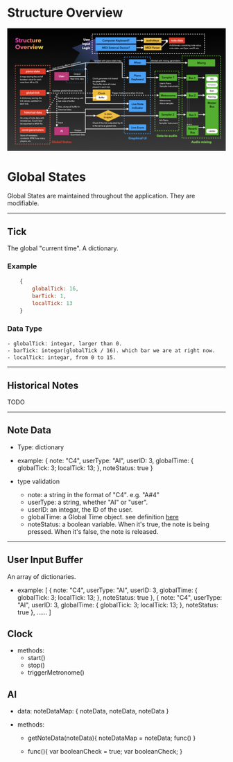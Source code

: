 # Structure Overview
![Structure_Overview_Graph](structure_overview_graph.png)


# Global States
Global States are maintained throughout the application. They are modifiable.

---

## Tick
The global "current time". A dictionary.

### Example
```javascript
    {
        globalTick: 16,
        barTick: 1,
        localTick: 13
    }

```

### Data Type
    - globalTick: integar, larger than 0.
    - barTick: integar(globalTick / 16). which bar we are at right now.
    - localTick: integar, from 0 to 15.

---

## Historical Notes
TODO

---

## Note Data
- Type: dictionary

- example:
    {
        note: "C4",
        userType: "AI",
        userID: 3,
        globalTime: {
            globalTick: 3;
            localTick: 13;
        },
        noteStatus: true
    }

- type validation
    - note: a string in the format of "C4". e.g. "A#4"
    - userType: a string, whether "AI" or "user".
    - userID: an integar, the ID of the user.
    - globalTime: a Global Time object. see definition [here]()
    - noteStatus: a boolean variable. When it's true, the note is being pressed. When it's false, the note is released.

---

## User Input Buffer
An array of dictionaries.

- example:
    [
        {
        note: "C4",
        userType: "AI",
        userID: 3,
        globalTime: {
            globalTick: 3;
            localTick: 13;
        },
        noteStatus: true
    },
    {
        note: "C4",
        userType: "AI",
        userID: 3,
        globalTime: {
            globalTick: 3;
            localTick: 13;
        },
        noteStatus: true
    },
    ......
    ]

## Clock

- methods:
    - start()
    - stop()
    - triggerMetronome()
    

## AI

- data:
    noteDataMap: {
        noteData,
        noteData,
        noteData
    }

- methods:
    - getNoteData(noteData){
        noteDataMap = noteData;
        func()
    }
    
    - func(){
        var booleanCheck = true;
        var booleanCheck;
    }